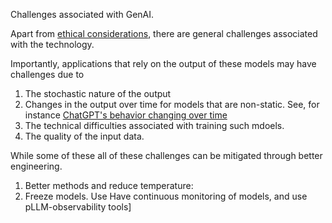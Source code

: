 Challenges associated with GenAI.

Apart from [ethical considerations](../../Using/ethical_concerns/index.md), there are general challenges associated with the technology.

Importantly, applications that rely on the output of these models may have challenges due to

1. The stochastic nature of the output
1. Changes in the output over time for models that are non-static. See, for instance [ChatGPT's behavior changing over time](https://arxiv.org/abs/2307.09009)
1. The technical difficulties associated with training such mdoels.
1. The quality of the input data.

While some of these all of these challenges can be mitigated through better engineering.

1. Better methods and reduce temperature:
1. Freeze models. Use Have continuous monitoring of models, and use pLLM-observability tools]